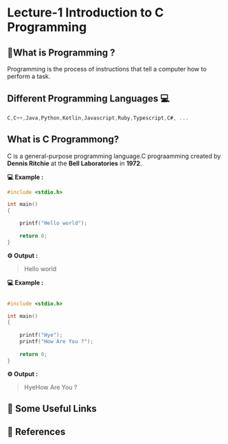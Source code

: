 
# Lecture-1 Introduction to C Programming

## 🤔What is Programming ?

Programming is the process of instructions that tell a computer how to perform a task.


## Different Programming Languages 💻
```c
C,C++,Java,Python,Kotlin,Javascript,Ruby,Typescript,C#, ...
```

## What is C Programmong?

C is a general-purpose programming language.C prograamming created by **Dennis Ritchie** at the **Bell Laboratories** in **1972**.

**💻 Example :**
```c
#include <stdio.h>

int main() 
{

    printf("Hello world");
    
    return 0;
}
```
**⚙️ Output :**
>Hello world

**💻 Example :**
```c

#include <stdio.h>

int main()
{
  
    printf("Hye");
    printf("How Are You ?");
    
    return 0;
}
```
**⚙️ Output :**
>HyeHow Are You ?

## 🔗 Some Useful Links

## 📖 References
